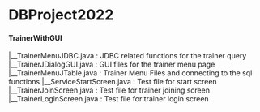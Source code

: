 # DBProject2022
#### TrainerWithGUI
|__TrainerMenuJDBC.java   :  JDBC related functions for the trainer query
|__TrainerJDialogGUI.java :  GUI files for the trainer menu page
|__TrainerMenuJTable.java :  Trainer Menu Files and connecting to the sql functions
|__ServiceStartScreen.java : Test file for start screen
|__TrainerJoinScreen.java  : Test file for trainer joining screen
|__TrainerLoginScreen.java : Test file for trainer login screen
